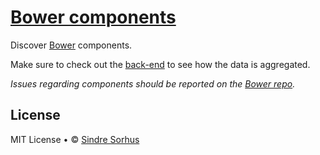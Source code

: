 # [Bower components](http://sindresorhus.com/bower-components)

Discover [Bower](http://bower.io/) components.

Make sure to check out the [back-end](https://github.com/sindresorhus/bower-component-list/) to see how the data is aggregated.

*Issues regarding components should be reported on the [Bower repo](https://github.com/twitter/bower/issues/new).*


## License

MIT License • © [Sindre Sorhus](http://sindresorhus.com)
